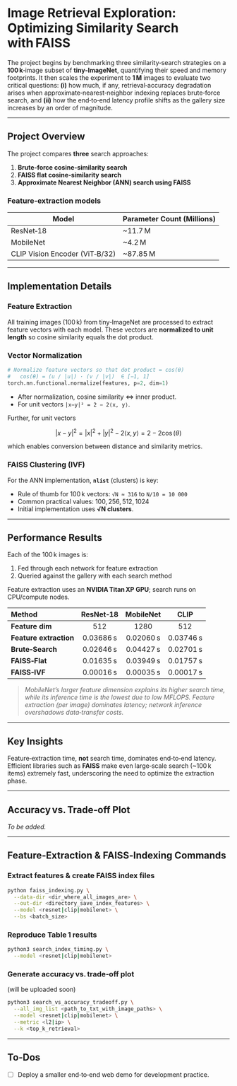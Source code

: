 # Image Retrieval Exploration: Optimizing Similarity Search with FAISS

The project begins by benchmarking three similarity‑search strategies on a **100 k**‑image subset of **tiny‑ImageNet**, quantifying their speed and memory footprints. It then scales the experiment to **1 M** images to evaluate two critical questions: **(i)** how much, if any, retrieval‑accuracy degradation arises when approximate‑nearest‑neighbor indexing replaces brute‑force search, and **(ii)** how the end‑to‑end latency profile shifts as the gallery size increases by an order of magnitude.

---

## Project Overview

The project compares **three** search approaches:

1. **Brute‑force cosine‑similarity search**
2. **FAISS flat cosine‑similarity search**
3. **Approximate Nearest Neighbor (ANN) search using FAISS**

### Feature‑extraction models

| Model                          | Parameter Count (Millions) |
| ------------------------------ | -------------------------- |
| ResNet‑18                      | \~11.7 M                   |
| MobileNet                      | \~4.2 M                    |
| CLIP Vision Encoder (ViT‑B/32) | \~87.85 M                  |

---

## Implementation Details

### Feature Extraction

All training images (100 k) from tiny‑ImageNet are processed to extract feature vectors with each model. These vectors are **normalized to unit length** so cosine similarity equals the dot product.

### Vector Normalization

```python
# Normalize feature vectors so that dot product = cos(θ)
#   cos(θ) = (u / |u|) · (v / |v|)  ∈ [−1, 1]
torch.nn.functional.normalize(features, p=2, dim=1)
```

* After normalization, cosine similarity ⇔ inner product.
* For unit vectors `|x−y|² = 2 − 2⟨x, y⟩`.

Further, for unit vectors

$$
|x - y|^{2} = |x|^{2} + |y|^{2} - 2\langle x, y\rangle
           = 2 - 2\cos(\theta)
$$

which enables conversion between distance and similarity metrics.

### FAISS Clustering (IVF)

For the ANN implementation, **`nlist`** (clusters) is key:

* Rule of thumb for 100 k vectors: `√N ≈ 316` to `N/10 = 10 000`
* Common practical values: 100, 256, 512, 1024
* Initial implementation uses **√N clusters**.

---

## Performance Results

Each of the 100 k images is:

1. Fed through each network for feature extraction
2. Queried against the gallery with each search method

Feature extraction uses an **NVIDIA Titan XP GPU**; search runs on CPU/compute nodes.

| Method                 | ResNet‑18 | MobileNet |    CLIP   |
| :--------------------- | :-------: | :-------: | :-------: |
| **Feature dim**        |    512    |    1280   |    512    |
| **Feature extraction** | 0.03686 s | 0.02060 s | 0.03746 s |
| **Brute‑Search**       | 0.02646 s | 0.04427 s | 0.02701 s |
| **FAISS‑Flat**         | 0.01635 s | 0.03949 s | 0.01757 s |
| **FAISS‑IVF**          | 0.00016 s | 0.00035 s | 0.00017 s |

> *MobileNet’s larger feature dimension explains its higher search time, while its inference time is the lowest due to low MFLOPS.
> Feature extraction (per image) dominates latency; network inference overshadows data‑transfer costs.*

---

## Key Insights

Feature‑extraction time, **not** search time, dominates end‑to‑end latency. Efficient libraries such as **FAISS** make even large‑scale search (\~100 k items) extremely fast, underscoring the need to optimize the extraction phase.

---

## Accuracy vs. Trade‑off Plot

*To be added.*

---

## Feature‑Extraction & FAISS‑Indexing Commands

### Extract features & create FAISS index files

```bash
python faiss_indexing.py \
  --data-dir <dir_where_all_images_are> \
  --out-dir <directory_save_index_features> \
  --model <resnet|clip|mobilenet> \
  --bs <batch_size>
```

### Reproduce **Table 1** results

```bash
python3 search_index_timing.py \
  --model <resnet|clip|mobilenet>
```

### Generate accuracy vs. trade‑off plot

(will be uploaded soon)

```bash
python3 search_vs_accuracy_tradeoff.py \
  --all_img_list <path_to_txt_with_image_paths> \
  --model <resnet|clip|mobilenet> \
  --metric <l2|ip> \
  --k <top_k_retrieval>
```

---

## To‑Dos

* [ ] Deploy a smaller end‑to‑end web demo for development practice.

